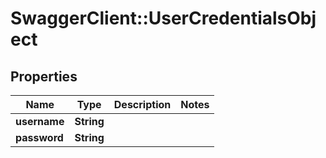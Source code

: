 # SwaggerClient::UserCredentialsObject

## Properties
Name | Type | Description | Notes
------------ | ------------- | ------------- | -------------
**username** | **String** |  | 
**password** | **String** |  | 


